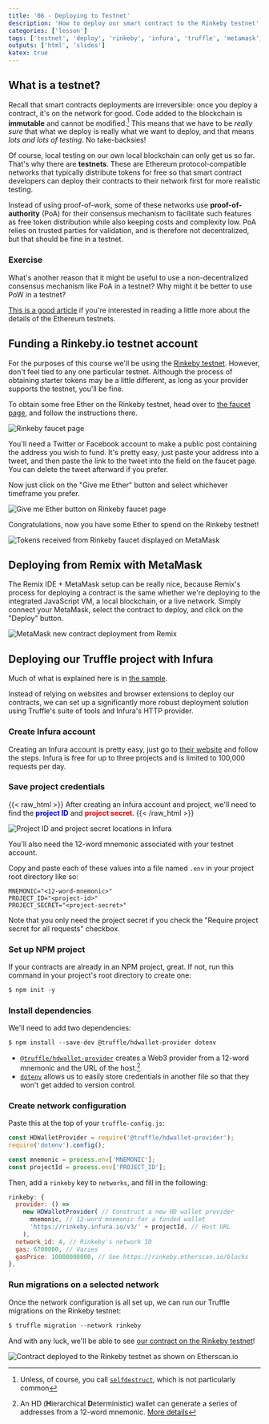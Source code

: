 ```yaml
---
title: '06 - Deploying to Testnet'
description: 'How to deploy our smart contract to the Rinkeby testnet'
categories: ['lesson']
tags: ['testnet', 'deploy', 'rinkeby', 'infura', 'truffle', 'metamask', 'remix']
outputs: ['html', 'slides']
katex: true
---
```


## What is a testnet?

Recall that smart contracts deployments are irreversible: once you deploy a contract, it's on the network for good. Code added to the blockchain is **immutable** and cannot be modified.[^selfdestruct] This means that we have to be _really sure_ that what we deploy is really what we want to deploy, and that means _lots and lots of testing_. No take-backsies!

[^selfdestruct]: Unless, of course, you call [`selfdestruct`](https://docs.soliditylang.org/en/v0.8.4/introduction-to-smart-contracts.html#deactivate-and-self-destruct), which is not particularly common

Of course, local testing on our own local blockchain can only get us so far. That's why there are **testnets**. These are Ethereum protocol-compatible networks that typically distribute tokens for free so that smart contract developers can deploy their contracts to their network first for more realistic testing.

Instead of using proof-of-work, some of these networks use **proof-of-authority** (PoA) for their consensus mechanism to facilitate such features as free token distribution while also keeping costs and complexity low. PoA relies on trusted parties for validation, and is therefore not decentralized, but that should be fine in a testnet.

### Exercise

What's another reason that it might be useful to use a non-decentralized consensus mechanism like PoA in a testnet? Why might it be better to use PoW in a testnet?

[This is a good article](https://medium.com/blockcentric/ethereum-testnets-what-are-they-and-why-so-many-ebf62821bbc) if you're interested in reading a little more about the details of the Ethereum testnets.

## Funding a Rinkeby.io testnet account

For the purposes of this course we'll be using the [Rinkeby testnet](https://www.rinkeby.io/). However, don't feel tied to any one particular testnet. Although the process of obtaining starter tokens may be a little different, as long as your provider supports the testnet, you'll be fine.

To obtain some free Ether on the Rinkeby testnet, head over to [the faucet page](https://www.rinkeby.io/#faucet), and follow the instructions there.

![Rinkeby faucet page](./rinkeby-faucet.png)

You'll need a Twitter or Facebook account to make a public post containing the address you wish to fund. It's pretty easy, just paste your address into a tweet, and then paste the link to the tweet into the field on the faucet page. You can delete the tweet afterward if you prefer.

Now just click on the "Give me Ether" button and select whichever timeframe you prefer.

![Give me Ether button on Rinkeby faucet page](./rinkeby-give.png)

Congratulations, now you have some Ether to spend on the Rinkeby testnet!

![Tokens received from Rinkeby faucet displayed on MetaMask](./metamask-receive.png)

## Deploying from Remix with MetaMask

The Remix IDE + MetaMask setup can be really nice, because Remix's process for deploying a contract is the same whether we're deploying to the integrated JavaScript VM, a local blockchain, or a live network. Simply connect your MetaMask, select the contract to deploy, and click on the "Deploy" button.

![MetaMask new contract deployment from Remix](./metamask-deploy.png)

## Deploying our Truffle project with Infura

Much of what is explained here is in [the sample](https://github.com/bafnetwork/web3ttt/tree/main/examples/06).

Instead of relying on websites and browser extensions to deploy our contracts, we can set up a significantly more robust deployment solution using Truffle's suite of tools and Infura's HTTP provider.

### Create Infura account

Creating an Infura account is pretty easy, just go to [their website](https://infura.io/) and follow the steps. Infura is free for up to three projects and is limited to 100,000 requests per day.

### Save project credentials

{{< raw_html >}}
After creating an Infura account and project, we'll need to find the <span style="color:#00f;font-weight:bold">project ID</span> and <span style="color:red;font-weight:bold">project secret</span>.
{{< /raw_html >}}

![Project ID and project secret locations in Infura](./infura-configuration.png)

You'll also need the 12-word mnemonic associated with your testnet account.

Copy and paste each of these values into a file named `.env` in your project root directory like so:

```env
MNEMONIC="<12-word-mnemonic>"
PROJECT_ID="<project-id>"
PROJECT_SECRET="<project-secret>"
```

Note that you only need the project secret if you check the "Require project secret for all requests" checkbox.

### Set up NPM project

If your contracts are already in an NPM project, great. If not, run this command in your project's root directory to create one:

```txt
$ npm init -y
```

### Install dependencies

We'll need to add two dependencies:

```txt
$ npm install --save-dev @truffle/hdwallet-provider dotenv
```

- [`@truffle/hdwallet-provider`](https://www.npmjs.com/package/@truffle/hdwallet-provider) creates a Web3 provider from a 12-word mnemonic and the URL of the host.[^hdwallet]
- [`dotenv`](https://www.npmjs.com/package/dotenv) allows us to easily store credentials in another file so that they won't get added to version control.

[^hdwallet]: An HD (**H**ierarchical **D**eterministic) wallet can generate a series of addresses from a 12-word mnemonic. [More details](https://www.investopedia.com/terms/h/hd-wallet-hierarchical-deterministic-wallet.asp)

### Create network configuration

Paste this at the top of your `truffle-config.js`:

```js
const HDWalletProvider = require('@truffle/hdwallet-provider');
require('dotenv').config();

const mnemonic = process.env['MNEMONIC'];
const projectId = process.env['PROJECT_ID'];
```

Then, add a `rinkeby` key to `networks`, and fill in the following:

```js
rinkeby: {
  provider: () =>
    new HDWalletProvider( // Construct a new HD wallet provider
      mnemonic, // 12-word mnemonic for a funded wallet
      'https://rinkeby.infura.io/v3/' + projectId, // Host URL
    ),
  network_id: 4, // Rinkeby's network ID
  gas: 6700000, // Varies
  gasPrice: 10000000000, // See https://rinkeby.etherscan.io/blocks
},
```

### Run migrations on a selected network

Once the network configuration is all set up, we can run our Truffle migrations on the Rinkeby testnet:

```txt
$ truffle migration --network rinkeby
```

And with any luck, we'll be able to see [our contract on the Rinkeby testnet](https://rinkeby.etherscan.io/address/0xd404253b132af251366e113be5f2c98004c1bcde)!

![Contract deployed to the Rinkeby testnet as shown on Etherscan.io](./etherscan-contract.png)
